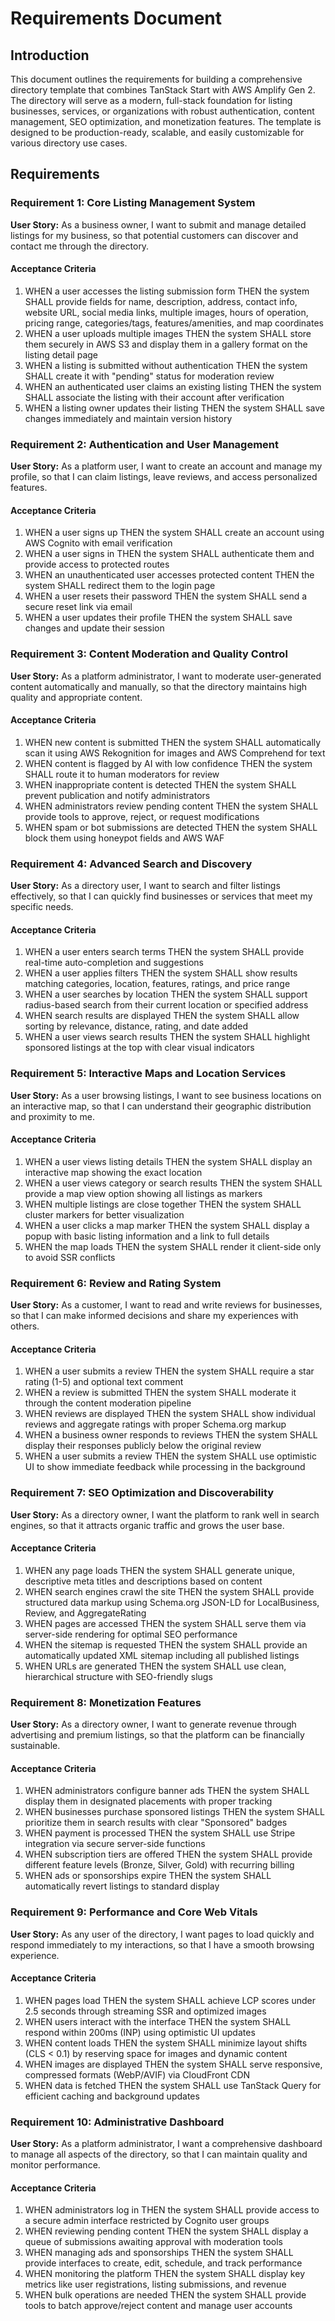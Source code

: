 # Requirements Document

## Introduction

This document outlines the requirements for building a comprehensive directory template that combines TanStack Start with AWS Amplify Gen 2. The directory will serve as a modern, full-stack foundation for listing businesses, services, or organizations with robust authentication, content management, SEO optimization, and monetization features. The template is designed to be production-ready, scalable, and easily customizable for various directory use cases.

## Requirements

### Requirement 1: Core Listing Management System

**User Story:** As a business owner, I want to submit and manage detailed listings for my business, so that potential customers can discover and contact me through the directory.

#### Acceptance Criteria

1. WHEN a user accesses the listing submission form THEN the system SHALL provide fields for name, description, address, contact info, website URL, social media links, multiple images, hours of operation, pricing range, categories/tags, features/amenities, and map coordinates
2. WHEN a user uploads multiple images THEN the system SHALL store them securely in AWS S3 and display them in a gallery format on the listing detail page
3. WHEN a listing is submitted without authentication THEN the system SHALL create it with "pending" status for moderation review
4. WHEN an authenticated user claims an existing listing THEN the system SHALL associate the listing with their account after verification
5. WHEN a listing owner updates their listing THEN the system SHALL save changes immediately and maintain version history

### Requirement 2: Authentication and User Management

**User Story:** As a platform user, I want to create an account and manage my profile, so that I can claim listings, leave reviews, and access personalized features.

#### Acceptance Criteria

1. WHEN a user signs up THEN the system SHALL create an account using AWS Cognito with email verification
2. WHEN a user signs in THEN the system SHALL authenticate them and provide access to protected routes
3. WHEN an unauthenticated user accesses protected content THEN the system SHALL redirect them to the login page
4. WHEN a user resets their password THEN the system SHALL send a secure reset link via email
5. WHEN a user updates their profile THEN the system SHALL save changes and update their session

### Requirement 3: Content Moderation and Quality Control

**User Story:** As a platform administrator, I want to moderate user-generated content automatically and manually, so that the directory maintains high quality and appropriate content.

#### Acceptance Criteria

1. WHEN new content is submitted THEN the system SHALL automatically scan it using AWS Rekognition for images and AWS Comprehend for text
2. WHEN content is flagged by AI with low confidence THEN the system SHALL route it to human moderators for review
3. WHEN inappropriate content is detected THEN the system SHALL prevent publication and notify administrators
4. WHEN administrators review pending content THEN the system SHALL provide tools to approve, reject, or request modifications
5. WHEN spam or bot submissions are detected THEN the system SHALL block them using honeypot fields and AWS WAF

### Requirement 4: Advanced Search and Discovery

**User Story:** As a directory user, I want to search and filter listings effectively, so that I can quickly find businesses or services that meet my specific needs.

#### Acceptance Criteria

1. WHEN a user enters search terms THEN the system SHALL provide real-time auto-completion and suggestions
2. WHEN a user applies filters THEN the system SHALL show results matching categories, location, features, ratings, and price range
3. WHEN a user searches by location THEN the system SHALL support radius-based search from their current location or specified address
4. WHEN search results are displayed THEN the system SHALL allow sorting by relevance, distance, rating, and date added
5. WHEN a user views search results THEN the system SHALL highlight sponsored listings at the top with clear visual indicators

### Requirement 5: Interactive Maps and Location Services

**User Story:** As a user browsing listings, I want to see business locations on an interactive map, so that I can understand their geographic distribution and proximity to me.

#### Acceptance Criteria

1. WHEN a user views listing details THEN the system SHALL display an interactive map showing the exact location
2. WHEN a user views category or search results THEN the system SHALL provide a map view option showing all listings as markers
3. WHEN multiple listings are close together THEN the system SHALL cluster markers for better visualization
4. WHEN a user clicks a map marker THEN the system SHALL display a popup with basic listing information and a link to full details
5. WHEN the map loads THEN the system SHALL render it client-side only to avoid SSR conflicts

### Requirement 6: Review and Rating System

**User Story:** As a customer, I want to read and write reviews for businesses, so that I can make informed decisions and share my experiences with others.

#### Acceptance Criteria

1. WHEN a user submits a review THEN the system SHALL require a star rating (1-5) and optional text comment
2. WHEN a review is submitted THEN the system SHALL moderate it through the content moderation pipeline
3. WHEN reviews are displayed THEN the system SHALL show individual reviews and aggregate ratings with proper Schema.org markup
4. WHEN a business owner responds to reviews THEN the system SHALL display their responses publicly below the original review
5. WHEN a user submits a review THEN the system SHALL use optimistic UI to show immediate feedback while processing in the background

### Requirement 7: SEO Optimization and Discoverability

**User Story:** As a directory owner, I want the platform to rank well in search engines, so that it attracts organic traffic and grows the user base.

#### Acceptance Criteria

1. WHEN any page loads THEN the system SHALL generate unique, descriptive meta titles and descriptions based on content
2. WHEN search engines crawl the site THEN the system SHALL provide structured data markup using Schema.org JSON-LD for LocalBusiness, Review, and AggregateRating
3. WHEN pages are accessed THEN the system SHALL serve them via server-side rendering for optimal SEO performance
4. WHEN the sitemap is requested THEN the system SHALL provide an automatically updated XML sitemap including all published listings
5. WHEN URLs are generated THEN the system SHALL use clean, hierarchical structure with SEO-friendly slugs

### Requirement 8: Monetization Features

**User Story:** As a directory owner, I want to generate revenue through advertising and premium listings, so that the platform can be financially sustainable.

#### Acceptance Criteria

1. WHEN administrators configure banner ads THEN the system SHALL display them in designated placements with proper tracking
2. WHEN businesses purchase sponsored listings THEN the system SHALL prioritize them in search results with clear "Sponsored" badges
3. WHEN payment is processed THEN the system SHALL use Stripe integration via secure server-side functions
4. WHEN subscription tiers are offered THEN the system SHALL provide different feature levels (Bronze, Silver, Gold) with recurring billing
5. WHEN ads or sponsorships expire THEN the system SHALL automatically revert listings to standard display

### Requirement 9: Performance and Core Web Vitals

**User Story:** As any user of the directory, I want pages to load quickly and respond immediately to my interactions, so that I have a smooth browsing experience.

#### Acceptance Criteria

1. WHEN pages load THEN the system SHALL achieve LCP scores under 2.5 seconds through streaming SSR and optimized images
2. WHEN users interact with the interface THEN the system SHALL respond within 200ms (INP) using optimistic UI updates
3. WHEN content loads THEN the system SHALL minimize layout shifts (CLS < 0.1) by reserving space for images and dynamic content
4. WHEN images are displayed THEN the system SHALL serve responsive, compressed formats (WebP/AVIF) via CloudFront CDN
5. WHEN data is fetched THEN the system SHALL use TanStack Query for efficient caching and background updates

### Requirement 10: Administrative Dashboard

**User Story:** As a platform administrator, I want a comprehensive dashboard to manage all aspects of the directory, so that I can maintain quality and monitor performance.

#### Acceptance Criteria

1. WHEN administrators log in THEN the system SHALL provide access to a secure admin interface restricted by Cognito user groups
2. WHEN reviewing pending content THEN the system SHALL display a queue of submissions awaiting approval with moderation tools
3. WHEN managing ads and sponsorships THEN the system SHALL provide interfaces to create, edit, schedule, and track performance
4. WHEN monitoring the platform THEN the system SHALL display key metrics like user registrations, listing submissions, and revenue
5. WHEN bulk operations are needed THEN the system SHALL provide tools to batch approve/reject content and manage user accounts